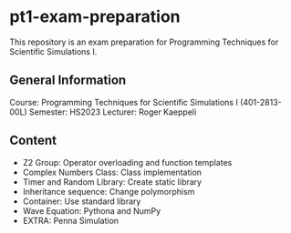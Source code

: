 # pt1-exam-preparation
This repository is an exam preparation for Programming Techniques for Scientific Simulations I.

## General Information
Course: Programming Techniques for Scientific Simulations I (401-2813-00L)
Semester: HS2023
Lecturer: Roger Kaeppeli

## Content
- Z2 Group: Operator overloading and function templates
- Complex Numbers Class: Class implementation
- Timer and Random Library: Create static library
- Inheritance sequence: Change polymorphism
- Container: Use standard library
- Wave Equation: Pythona and NumPy
- EXTRA: Penna Simulation